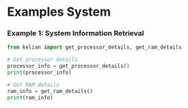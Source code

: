 # Examples System

### Example 1: System Information Retrieval

```python
from kelian import get_processor_details, get_ram_details

# Get processor details
processor_info = get_processor_details()
print(processor_info)

# Get RAM details
ram_info = get_ram_details()
print(ram_info)
```
